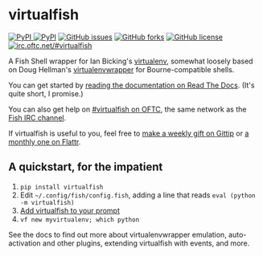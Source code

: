 # virtualfish

[![PyPI](https://img.shields.io/pypi/v/virtualfish.svg) ![PyPI](https://img.shields.io/pypi/dw/virtualfish.svg)](https://pypi.python.org/pypi/virtualfish) [![GitHub issues](https://img.shields.io/github/issues/adambrenecki/virtualfish.svg)](https://github.com/adambrenecki/virtualfish/issues) [![GitHub forks](https://img.shields.io/github/forks/adambrenecki/virtualfish.svg)](https://github.com/adambrenecki/virtualfish/network) [![GitHub license](https://img.shields.io/badge/license-MIT-blue.svg)](https://raw.githubusercontent.com/adambrenecki/virtualfish/master/LICENSE) [![irc.oftc.net/#virtualfish](https://img.shields.io/badge/irc.oftc.net-%23virtualfish-brightgreen.svg)](ircs://irc.oftc.net:6697/#virtualfish)

A Fish Shell wrapper for Ian Bicking's [virtualenv](https://virtualenv.pypa.io/en/latest/), somewhat loosely based on Doug Hellman's [virtualenvwrapper](https://bitbucket.org/dhellmann/virtualenvwrapper) for Bourne-compatible shells.

You can get started by [reading the documentation on Read The Docs](http://virtualfish.readthedocs.org/en/latest/). (It's quite short, I promise.)

You can also get help on [#virtualfish on OFTC](ircs://irc.oftc.net:6697/#virtualfish), the same network as the [Fish IRC channel](ircs://irc.oftc.net:6697/#fish).

If virtualfish is useful to you, feel free to [make a weekly gift on Gittip](https://www.gittip.com/adambrenecki/) or [a monthly one on Flattr](https://flattr.com/submit/auto?user_id=adambrenecki&url=https%3A%2F%2Fgithub.com%2Fadambrenecki%2Fvirtualfish%2F).

## A quickstart, for the impatient

1. `pip install virtualfish`
2. Edit `~/.config/fish/config.fish`, adding a line that reads `eval (python -m virtualfish)`
2. [Add virtualfish to your prompt](http://virtualfish.readthedocs.org/en/latest/install.html#customizing-your-fish-prompt)
2. `vf new myvirtualenv; which python`

See the docs to find out more about virtualenvwrapper emulation, auto-activation and other plugins, extending virtualfish with events, and more.
